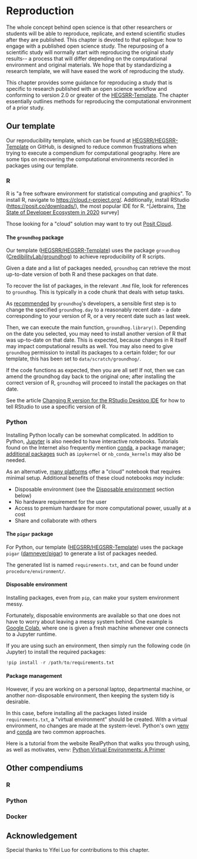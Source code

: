 # Reproduction

The whole concept behind open science is that other researchers or students will be able to reproduce, replicate, and extend scientific studies after they are published.
This chapter is devoted to that epilogue: how to engage with a published open science study.
The repurposing of a scientific study will normally start with reproducing the original study results-- a process that will differ depending on the computational environment and original materials.
We hope that by standardizing a research template, we will have eased the work of reproducing the study.

This chapter provides some guidance for reproducing a study that is specific to research published with an open science workflow and conforming to version 2.0 or greater of the [HEGSRR-Template](https://www.github.com/HEGSRR/HEGSRR-Template).
The chapter essentially outlines methods for reproducing the computational environment of a prior study.

## Our template

Our reproducibility template, which can be found at [HEGSRR/HEGSRR-Template](https://github.com/HEGSRR/HEGSRR-Template) on GitHub, is designed to reduce common frustrations when trying to execute a compendium for computational geography.
Here are some tips on recovering the computational environments recorded in packages using our template.

### R

R is "a free software environment for statistical computing and graphics".
To install R, navigate to <https://cloud.r-project.org/>.
Additionally, install RStudio (<https://posit.co/downloads/>), the most popular IDE for R. ^[Jetbrains, [The State of Developer Ecosystem in 2020](https://www.jetbrains.com/lp/devecosystem-2020/r/) survey]

Those looking for a "cloud" solution may want to try out [Posit Cloud](https://posit.cloud/).

#### The `groundhog` package

Our template ([HEGSRR/HEGSRR-Template](https://github.com/HEGSRR/HEGSRR-Template)) uses the package `groundhog` ([CredibilityLab/groundhog](https://github.com/CredibilityLab/groundhog)) to achieve reproducibility of R scripts.

Given a date and a list of packages needed, `groundhog` can retrieve the most up-to-date version of both R and these packages on that date.

To recover the list of packages, in the relevant `.Rmd` file, look for references to `groundhog`.
This is typically in a code chunk that deals with setup tasks.

As [recommended](https://groundhogr.com/using/) by `groundhog`'s developers, a sensible first step is to change the specified `groundhog.day` to a reasonably recent date - a date corresponding to your version of R, or a very recent date such as last week.

Then, we can execute the main function, `groundhog.library()`.
Depending on the date you selected, you may need to install another version of R that was up-to-date on that date.
This is expected, because changes in R itself may impact computational results as well.
You may also need to give `groundhog` permission to install its packages to a certain folder; for our template, this has been set to `data/scratch/groundhog/`.

If the code functions as expected, then you are all set!
If not, then we can amend the groundhog day back to the original one;
after installing the correct version of R, `groundhog` will proceed to install the packages on that date.

See the article [Changing R version for the RStudio Desktop IDE](https://support.posit.co/hc/en-us/articles/200486138-Changing-R-versions-for-the-RStudio-Desktop-IDE) for how to tell RStudio to use a specific version of R.

### Python

Installing Python locally can be somewhat complicated.
In addition to Python, [Jupyter](https://jupyter.org/) is also needed to have interactive notebooks.
Tutorials found on the Internet also frequently mention [conda](https://docs.conda.io/en/latest/), a package manager; [additional packages](https://stackoverflow.com/a/43197286) such as `ipykernel` or `nb_conda_kernels` may also be needed.

As an alternative, [many platforms](https://datasciencenotebook.org/) offer a "cloud" notebook that requires minimal setup.
Additional benefits of these cloud notebooks *may* include:

- Disposable environment (see the [Disposable environment](#disposable-environment>) section below)
- No hardware requirement for the user
- Access to premium hardware for more computational power, usually at a cost
- Share and collaborate with others

#### The `pigar` package

For Python, our template ([HEGSRR/HEGSRR-Template](https://github.com/HEGSRR/HEGSRR-Template)) uses the package `pigar` ([damnever/pigar](https://github.com/damnever/pigar)) to generate a list of packages needed.

The generated list is named `requirements.txt`, and can be found under `procedure/environment/`.

#### Disposable environment
Installing packages, even from `pip`, can make your system environment messy.

Fortunately, disposable environments are available so that one does not have to worry about leaving a messy system behind.
One example is [Google Colab](https://colab.google/), where one is given a fresh machine whenever one connects to a Jupyter runtime.

If you are using such an environment, then simply run the following code (in Jupyter) to install the required packages:

```python
!pip install -r /path/to/requirements.txt
```

#### Package management
However, if you are working on a personal laptop, departmental machine, or another non-disposable environment, then keeping the system tidy is desirable.

In this case, before installing all the packages listed inside `requirements.txt`, a "virtual environment" should be created.
With a virtual environment, no changes are made at the system-level.
Python's own [venv](https://docs.python.org/3/library/venv.html) and [conda](https://conda.io/projects/conda/en/latest/user-guide/tasks/manage-environments.html) are two common approaches.

Here is a tutorial from the website RealPython that walks you through using, as well as motivates, venv: [Python Virtual Environments: A Primer](https://realpython.com/python-virtual-environments-a-primer/)

## Other compendiums

### R

### Python

### Docker

## Acknowledgement

Special thanks to Yifei Luo for contributions to this chapter.
